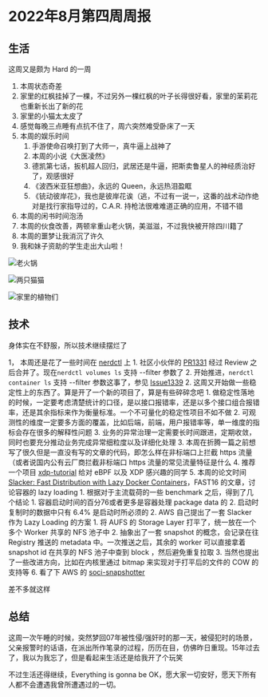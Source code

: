 # 2022年8月第四周周报

## 生活

这周又是颇为 Hard 的一周

1. 本周状态奇差
2. 家里的红枫挂掉了一棵，不过另外一棵红枫的叶子长得很好看，家里的茉莉花也重新长出了新的花
3. 家里的小猫太太皮了
4. 感觉每晚三点睡有点抗不住了，周六突然难受卧床了一天
5. 本周的娱乐时间
    1. 手游使命召唤打到了大师一，真牛逼上战神了
    2. 本周的小说《大医凌然》
    3. 德凯第七话，扳机超人回归，武居还是牛逼，把斯卖鲁星人的神经质治好了，观感很好
    4. 《波西米亚狂想曲》，永远的 Queen，永远热泪盈眶
    5. 《铳动彼岸花》，我也是彼岸花诶（逃，不过有一说一，这番的战术动作绝对是找行家指导过的，C.A.R. 持枪法很难难道正确的应用，不错不错
6. 本周的闲书时间泡汤
7. 本周的伙食改善，两顿芈重山老火锅，美滋滋，不过我快被开除四川籍了
8. 本周的噩梦让我消沉了许久
9. 我和妹子资助的学生走出大山啦！

![老火锅](https://user-images.githubusercontent.com/7054676/187082624-17bb49cd-6f85-4c63-a688-220ca9d08ed8.png)

![两只猫猫](https://user-images.githubusercontent.com/7054676/187082641-dc920d79-17f5-4e41-8de7-14d7543a6263.png)

![家里的植物们](https://user-images.githubusercontent.com/7054676/187082680-e0101ad8-6756-41fe-807a-d16e794814b6.png)

## 技术

身体实在不舒服，所以技术继续摆烂了

1， 本周还是花了一些时间在 [nerdctl](https://github.com/containerd/nerdctl) 上
    1. 社区小伙伴的 [PR1331](https://github.com/containerd/nerdctl/pull/1331) 经过 Review 之后合并了。现在`nerdctl volumes ls` 支持 --filter 参数了
    2. 开始推进，`nerdctl container ls` 支持 --filter 参数这事了，参见 [Issue1339](https://github.com/containerd/nerdctl/issues/1339)
2. 这周又开始做一些稳定性上的东西了。算是开了一个新的项目了，算是有些碎碎念吧
    1. 做稳定性落地的时候，一定要考虑清楚统计的口径，是以接口报错率，还是以多个接口组合报错率，还是其余指标来作为衡量标准。一个不可量化的稳定性项目不如不做
    2. 可观测性的维度一定要多方面的覆盖，比如后端，前端，用户报错率等，单一维度的指标会存在很多的解释性问题
    3. 业务的异常治理一定需要长时间跟进，定期收敛，同时也要充分推动业务完成异常细粒度以及详细化处理
3. 本周在折腾一篇之前想写了很久但是一直没有写的文章的代码，即怎么样在非标端口上拦截 https 流量（或者说国内公有云厂商拦截非标端口 https 流量的常见流量特征是什么
4. 推荐一个项目 [xdp-tutorial](https://github.com/xdp-project/xdp-tutorial) 给对 eBPF 以及 XDP 感兴趣的同学
5. 本周的论文时间 [Slacker: Fast Distribution with Lazy Docker Containers](https://www.usenix.org/conference/fast16/technical-sessions/presentation/harter)，FAST16 的文章，讨论容器的 lazy loading
    1. 根据对于主流载荷的一些 benchmark 之后，得到了几个结论
        1. 容器启动时间的百分76或者更多是容器处理 package data 的
        2. 启动时复制时的数据中只有 6.4% 是启动时所必须的
    2. AWS 自己提出了一套 Slacker 作为 Lazy Loading 的方案
        1. 将 AUFS 的 Storage Layer 打平了，统一放在一个多个 Worker 共享的 NFS 池子中
        2. 抽象出了一套 snapshot 的概念，会记录在往 Registry 推送的 metadata 中。一次推送之后，其余的 worker 可以直接拿着 snapshot id 在共享的 NFS 池子中查到 block ，然后避免重复拉取
    3. 当然也提出了一些改进方向，比如在内核里通过 bitmap 来实现对于打平后的文件的 COW 的支持等
6. 看了下 AWS 的 [soci-snapshotter](https://github.com/awslabs/soci-snapshotter)

差不多就这样

## 总结

这周一次午睡的时候，突然梦回07年被性侵/强奸时的那一天，被侵犯时的场景，父亲报警时的话语，在派出所作笔录的过程，历历在目，仿佛昨日重现。15年过去了，我以为我忘了，但是看起来生活还是给我开了个玩笑

不过生活还得继续，Everything is gonna be OK，愿大家一切安好，愿天下所有人都不会遭遇我曾所遭遇过的一切。
